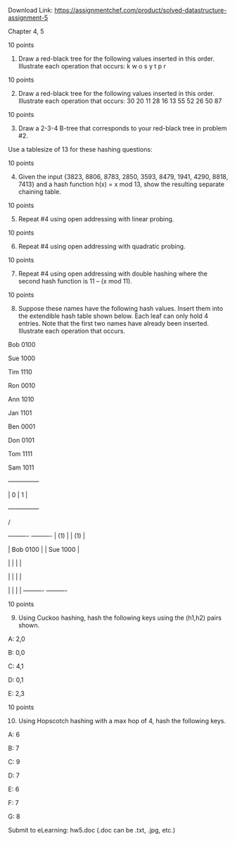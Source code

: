 Download Link: https://assignmentchef.com/product/solved-datastructure-assignment-5
<br>






Chapter 4, 5

10 points

1)  Draw a red-black tree for the following values inserted in this order.  Illustrate     each operation that occurs:            k w o s y t p r

10 points

2)  Draw a red-black tree for the following values inserted in this order.  Illustrate     each operation that occurs:            30 20 11 28 16 13 55 52 26 50 87

10 points

3)  Draw a 2-3-4 B-tree that corresponds to your red-black tree in problem #2.




Use a tablesize of 13 for these hashing questions:

10 points

4) Given the input {3823, 8806, 8783, 2850, 3593, 8479, 1941, 4290, 8818, 7413}    and a hash function h(x) = x mod 13, show the resulting separate chaining table.




10 points

5) Repeat #4 using open addressing with linear probing.




10 points

6) Repeat #4 using open addressing with quadratic probing.




10 points

7) Repeat #4 using open addressing with double hashing where the second hash function     is 11 – (x mod 11).




10 points

8) Suppose these names have the following hash values.  Insert them into the extendible hash    table shown below.  Each leaf can only hold 4 entries.  Note that the first two names    have already been inserted.  Illustrate each operation that occurs.

Bob   0100

Sue   1000

Tim   1110

Ron   0010

Ann   1010

Jan   1101

Ben   0001

Don   0101

Tom   1111

Sam   1011

—————

|   0   |   1   |

—————

/           

———-    ———-         |    (1)   |  |    (1)   |

| Bob 0100 |  | Sue 1000 |

|          |  |          |

|          |  |          |

|          |  |          |          ———-    ———-

10 points

9) Using Cuckoo hashing, hash the following keys using the (h1,h2) pairs shown.

A: 2,0

B: 0,0

C: 4,1

D: 0,1

E: 2,3

10 points

10) Using Hopscotch hashing with a max hop of 4, hash the following keys.

A: 6

B: 7

C: 9

D: 7

E: 6

F: 7

G: 8

Submit to eLearning:     hw5.doc (.doc can be .txt, .jpg, etc.)


